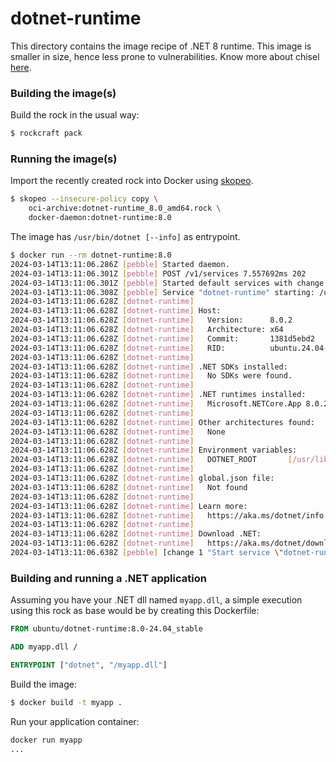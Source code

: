 # dotnet-runtime

This directory contains the image recipe of .NET 8 runtime. This image is
smaller in size, hence less prone to vulnerabilities. Know more about chisel
[here](https://github.com/canonical/chisel).

### Building the image(s)

Build the rock in the usual way:

```sh
$ rockcraft pack
```

### Running the image(s)

Import the recently created rock into Docker using
[skopeo](https://github.com/containers/skopeo).

```sh
$ skopeo --insecure-policy copy \
	oci-archive:dotnet-runtime_8.0_amd64.rock \
	docker-daemon:dotnet-runtime:8.0
```

The image has `/usr/bin/dotnet [--info]` as entrypoint.

```sh
$ docker run --rm dotnet-runtime:8.0
2024-03-14T13:11:06.286Z [pebble] Started daemon.
2024-03-14T13:11:06.301Z [pebble] POST /v1/services 7.557692ms 202
2024-03-14T13:11:06.301Z [pebble] Started default services with change 1.
2024-03-14T13:11:06.308Z [pebble] Service "dotnet-runtime" starting: /usr/bin/dotnet [ --info ]
2024-03-14T13:11:06.628Z [dotnet-runtime] 
2024-03-14T13:11:06.628Z [dotnet-runtime] Host:
2024-03-14T13:11:06.628Z [dotnet-runtime]   Version:      8.0.2
2024-03-14T13:11:06.628Z [dotnet-runtime]   Architecture: x64
2024-03-14T13:11:06.628Z [dotnet-runtime]   Commit:       1381d5ebd2
2024-03-14T13:11:06.628Z [dotnet-runtime]   RID:          ubuntu.24.04-x64
2024-03-14T13:11:06.628Z [dotnet-runtime] 
2024-03-14T13:11:06.628Z [dotnet-runtime] .NET SDKs installed:
2024-03-14T13:11:06.628Z [dotnet-runtime]   No SDKs were found.
2024-03-14T13:11:06.628Z [dotnet-runtime] 
2024-03-14T13:11:06.628Z [dotnet-runtime] .NET runtimes installed:
2024-03-14T13:11:06.628Z [dotnet-runtime]   Microsoft.NETCore.App 8.0.2 [/usr/lib/dotnet/shared/Microsoft.NETCore.App]
2024-03-14T13:11:06.628Z [dotnet-runtime] 
2024-03-14T13:11:06.628Z [dotnet-runtime] Other architectures found:
2024-03-14T13:11:06.628Z [dotnet-runtime]   None
2024-03-14T13:11:06.628Z [dotnet-runtime] 
2024-03-14T13:11:06.628Z [dotnet-runtime] Environment variables:
2024-03-14T13:11:06.628Z [dotnet-runtime]   DOTNET_ROOT       [/usr/lib/dotnet]
2024-03-14T13:11:06.628Z [dotnet-runtime] 
2024-03-14T13:11:06.628Z [dotnet-runtime] global.json file:
2024-03-14T13:11:06.628Z [dotnet-runtime]   Not found
2024-03-14T13:11:06.628Z [dotnet-runtime] 
2024-03-14T13:11:06.628Z [dotnet-runtime] Learn more:
2024-03-14T13:11:06.628Z [dotnet-runtime]   https://aka.ms/dotnet/info
2024-03-14T13:11:06.628Z [dotnet-runtime] 
2024-03-14T13:11:06.628Z [dotnet-runtime] Download .NET:
2024-03-14T13:11:06.628Z [dotnet-runtime]   https://aka.ms/dotnet/download
2024-03-14T13:11:06.638Z [pebble] [change 1 "Start service \"dotnet-runtime\"" task] failed: cannot start service: exited quickly with code 0
```

### Building and running a .NET application

Assuming you have your .NET dll named `myapp.dll`, a simple execution using
this rock as base would be by creating this Dockerfile:

```Dockerfile
FROM ubuntu/dotnet-runtime:8.0-24.04_stable

ADD myapp.dll /

ENTRYPOINT ["dotnet", "/myapp.dll"]
```

Build the image:

```sh
$ docker build -t myapp .
```

Run your application container:

```sh
docker run myapp
...
```
